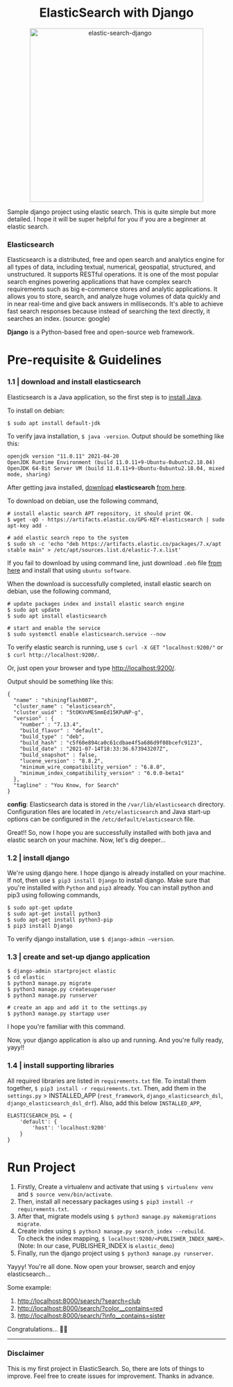 <div align="center">
  <h1> ElasticSearch with Django </h1>
  <img src="https://cdn-media-1.freecodecamp.org/images/1*ojvTsI-Asv1IIjdm61RzKw.jpeg" width="400" title="elastic-search-django">
</div>

Sample django project using elastic search. This is quite simple but more detailed. I hope it will be super helpful for you if you are a beginner at elastic search.

### Elasticsearch

Elasticsearch is a distributed, free and open search and analytics engine for all types of data, including textual, numerical, geospatial, structured, and unstructured. It supports RESTful operations. It is one of the most popular search engines powering applications that have complex search requirements such as big e-commerce stores and analytic applications. It allows you to store, search, and analyze huge volumes of data quickly and in near real-time and give back answers in milliseconds. It's able to achieve fast search responses because instead of searching the text directly, it searches an index. (source: google)

**Django** is a Python-based free and open-source web framework.

# Pre-requisite & Guidelines

### 1.1 | download and install elasticsearch

Elasticsearch is a Java application, so the first step is to [install Java](https://www.oracle.com/java/technologies/javase-downloads.html). 

To install on debian:

```
$ sudo apt install default-jdk
```

To verify java installation, `$ java -version`. Output should be something like this:
```
openjdk version "11.0.11" 2021-04-20
OpenJDK Runtime Environment (build 11.0.11+9-Ubuntu-0ubuntu2.18.04)
OpenJDK 64-Bit Server VM (build 11.0.11+9-Ubuntu-0ubuntu2.18.04, mixed mode, sharing)
```

After getting java installed, [download](https://www.elastic.co/downloads/elasticsearch) **elasticsearch** [from here](https://www.elastic.co/downloads/elasticsearch).

To download on debian, use the following command,
```
# install elastic search APT repository, it should print OK.
$ wget -qO - https://artifacts.elastic.co/GPG-KEY-elasticsearch | sudo apt-key add -

# add elastic search repo to the system
$ sudo sh -c 'echo "deb https://artifacts.elastic.co/packages/7.x/apt stable main" > /etc/apt/sources.list.d/elastic-7.x.list'
```

If you fail to download by using command line, just download `.deb` file [from here](https://www.elastic.co/downloads/elasticsearch) and install that using `ubuntu software`.

When the download is successfully completed, install elastic search on debian, use the following command,
```
# update packages index and install elastic search engine
$ sudo apt update
$ sudo apt install elasticsearch

# start and enable the service
$ sudo systemctl enable elasticsearch.service --now
```

To verify elastic search is running, use `$ curl -X GET "localhost:9200/"` or `$ curl http://localhost:9200/`.

Or, just open your browser and type [http://localhost:9200/](http://localhost:9200/).

Output should be something like this:
```
{
  "name" : "shiningflash007",
  "cluster_name" : "elasticsearch",
  "cluster_uuid" : "5tOKVnMESmmEd15KPuNP-g",
  "version" : {
    "number" : "7.13.4",
    "build_flavor" : "default",
    "build_type" : "deb",
    "build_hash" : "c5f60e894ca0c61cdbae4f5a686d9f08bcefc9123",
    "build_date" : "2021-07-14T18:33:36.673943207Z",
    "build_snapshot" : false,
    "lucene_version" : "8.8.2",
    "minimum_wire_compatibility_version" : "6.8.0",
    "minimum_index_compatibility_version" : "6.0.0-beta1"
  },
  "tagline" : "You Know, for Search"
}
```

**config**: Elasticsearch data is stored in the `/var/lib/elasticsearch` directory. Configuration files are located in `/etc/elasticsearch` and Java start-up options can be configured in the `/etc/default/elasticsearch` file.

Great!! So, now I hope you are successfully installed with both java and elastic search on your machine. Now, let's dig deeper...

### 1.2 | install django

We're using django here. I hope django is already installed on your machine. If not, then use `$ pip3 install Django` to install django. Make sure that you're installed with `Python` and `pip3` already. You can install python and pip3 using following commands,
```
$ sudo apt-get update
$ sudo apt-get install python3 
$ sudo apt-get install python3-pip
$ pip3 install Django
```

To verify django installation, use `$ django-admin –version`.

### 1.3 | create and set-up django application

```
$ django-admin startproject elastic
$ cd elastic
$ python3 manage.py migrate
$ python3 manage.py createsuperuser
$ python3 manage.py runserver

# create an app and add it to the settings.py
$ python3 manage.py startapp user
```

I hope you're familiar with this command.

Now, your django application is also up and running. And you're fully ready, yayy!!

### 1.4 | install supporting libraries

All required libraries are listed in `requirements.txt` file. To install them together, `$ pip3 install -r requirements.txt`. Then, add them in the `settings.py` > INSTALLED_APP (`rest_framework`, `django_elasticsearch_dsl`, `django_elasticsearch_dsl_drf`). Also, add this below `INSTALLED_APP`,
```
ELASTICSEARCH_DSL = {
    'default': {
        'host': 'localhost:9200'
    }
}
```

# Run Project

1. Firstly, Create a virtualenv and activate that using `$ virtualenv venv` and `$ source venv/bin/activate`.
2. Then, install all necessary packages using `$ pip3 install -r requirements.txt`.
3. After that, migrate models using `$ python3 manage.py makemigrations migrate`.
4. Create index using `$ python3 manage.py search_index --rebuild`. <br>
To check the index mapping, `$ localhost:9200/<PUBLISHER_INDEX_NAME>`. (Note: In our case, PUBLISHER_INDEX is `elastic_demo`)
5. Finally, run the django project using `$ python3 manage.py runserver`.

Yayyy! You're all done. Now open your browser, search and enjoy elasticsearch...

Some example:
1. [http://localhost:8000/search/?search=club](http://localhost:8000/search/?search=club)
2. [http://localhost:8000/search/?color__contains=red](http://localhost:8000/search/?color__contains=red)
3. [http://localhost:8000/search/?info__contains=sister](http://localhost:8000/search/?info__contains=sister)

Congratulations... 🎉🎉

---

### Disclaimer

This is my first project in ElasticSearch. So, there are lots of things to improve. Feel free to create issues for improvement. Thanks in advance.